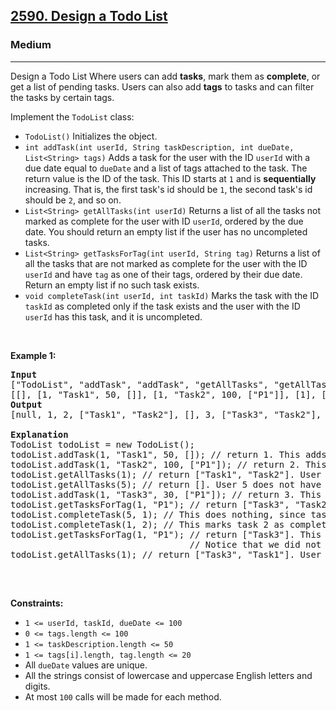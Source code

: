 <h2><a href="https://leetcode.com/problems/design-a-todo-list/">2590. Design a Todo List</a></h2><h3>Medium</h3><hr><div><p>Design a Todo List Where users can add <strong>tasks</strong>, mark them as <strong>complete</strong>, or get a list of pending tasks. Users can also add <strong>tags</strong> to tasks and can filter the tasks by certain tags.</p>

<p>Implement the <code>TodoList</code> class:</p>

<ul>
	<li><code>TodoList()</code> Initializes the object.</li>
	<li><code>int addTask(int userId, String taskDescription, int dueDate, List&lt;String&gt; tags)</code> Adds a task for the user with the ID <code>userId</code> with a due date equal to <code>dueDate</code> and a list of tags attached to the task. The return value is the ID of the task. This ID starts at <code>1</code> and is <strong>sequentially</strong> increasing. That is, the first task's id should be <code>1</code>, the second task's id should be <code>2</code>, and so on.</li>
	<li><code>List&lt;String&gt; getAllTasks(int userId)</code> Returns a list of all the tasks not marked as complete for the user with ID <code>userId</code>, ordered by the due date. You should return an empty list if the user has no uncompleted tasks.</li>
	<li><code>List&lt;String&gt; getTasksForTag(int userId, String tag)</code> Returns a list of all the tasks that are not marked as complete for the user with the ID <code>userId</code> and have <code>tag</code> as one of their tags, ordered by their due date. Return an empty list if no such task exists.</li>
	<li><code>void completeTask(int userId, int taskId)</code> Marks the task with the ID <code>taskId</code> as completed only if the task exists and the user with the ID <code>userId</code> has this task, and it is uncompleted.</li>
</ul>

<p>&nbsp;</p>
<p><strong class="example">Example 1:</strong></p>

<pre style="position: relative;"><strong>Input</strong>
["TodoList", "addTask", "addTask", "getAllTasks", "getAllTasks", "addTask", "getTasksForTag", "completeTask", "completeTask", "getTasksForTag", "getAllTasks"]
[[], [1, "Task1", 50, []], [1, "Task2", 100, ["P1"]], [1], [5], [1, "Task3", 30, ["P1"]], [1, "P1"], [5, 1], [1, 2], [1, "P1"], [1]]
<strong>Output</strong>
[null, 1, 2, ["Task1", "Task2"], [], 3, ["Task3", "Task2"], null, null, ["Task3"], ["Task3", "Task1"]]

<strong>Explanation</strong>
TodoList todoList = new TodoList();
todoList.addTask(1, "Task1", 50, []); // return 1. This adds a new task for the user with id 1.
todoList.addTask(1, "Task2", 100, ["P1"]); // return 2. This adds another task for the user with id 1.
todoList.getAllTasks(1); // return ["Task1", "Task2"]. User 1 has two uncompleted tasks so far.
todoList.getAllTasks(5); // return []. User 5 does not have any tasks so far.
todoList.addTask(1, "Task3", 30, ["P1"]); // return 3. This adds another task for the user with id 1.
todoList.getTasksForTag(1, "P1"); // return ["Task3", "Task2"]. This returns the uncompleted tasks that have the tag "P1" for the user with id 1.
todoList.completeTask(5, 1); // This does nothing, since task 1 does not belong to user 5.
todoList.completeTask(1, 2); // This marks task 2 as completed.
todoList.getTasksForTag(1, "P1"); // return ["Task3"]. This returns the uncompleted tasks that have the tag "P1" for the user with id 1.
                                  // Notice that we did not include "Task2" because it is completed now.
todoList.getAllTasks(1); // return ["Task3", "Task1"]. User 1 now has 2 uncompleted tasks.

<div class="open_grepper_editor" title="Edit &amp; Save To Grepper"></div></pre>

<p>&nbsp;</p>
<p><strong>Constraints:</strong></p>

<ul>
	<li><code>1 &lt;= userId, taskId, dueDate &lt;= 100</code></li>
	<li><code>0 &lt;= tags.length &lt;= 100</code></li>
	<li><code>1 &lt;= taskDescription.length &lt;= 50</code></li>
	<li><code>1 &lt;= tags[i].length, tag.length &lt;= 20</code></li>
	<li>All <code>dueDate</code> values are unique.</li>
	<li>All the strings consist of lowercase and uppercase English letters and digits.</li>
	<li>At most <code>100</code> calls will be made for each method.</li>
</ul>
</div>